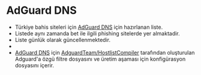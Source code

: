 # AdGuard DNS  

- Türkiye bahis siteleri için [AdGuard DNS](https://adguard-dns.io) için hazırlanan liste. 
- Listede aynı zamanda bet ile ilgili phishing sitelerde yer almaktadir.
- Liste günlük olarak güncellenmektedir.
- 
- [AdGuard DNS](https://adguard-dns.io) için [AdguardTeam/HostlistCompiler](https://github.com/AdguardTeam/HostlistCompiler) tarafından oluşturulan Adguard'a özgü filtre dosyasını ve üretim aşaması için konfigürasyon dosyasını içerir.  
  
